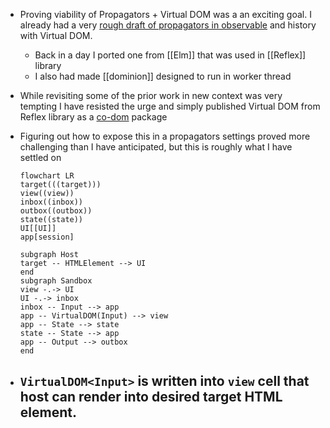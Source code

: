 - Proving viability of Propagators + Virtual DOM was a an exciting goal. I already had a very [rough draft of propagators in observable](https://observablehq.com/@gozala/propagators) and history with Virtual DOM.
	- Back in a day I ported one from [[Elm]] that was used in [[Reflex]] library
	- I also had made [[dominion]] designed to run in worker thread
- While revisiting some of the prior work in new context was very tempting I have resisted the urge and simply published Virtual DOM from Reflex library as a [co-dom](https://github.com/Gozala/co-dom) package
- Figuring out how to expose this in a propagators settings proved more challenging than I have anticipated, but this is roughly what I have settled on
  
  ```mermaid
  flowchart LR
  target(((target)))
  view((view))
  inbox((inbox))
  outbox((outbox))
  state((state))
  UI[[UI]]
  app[session]
  
  subgraph Host
  target -- HTMLElement --> UI
  end
  subgraph Sandbox
  view -.-> UI
  UI -.-> inbox 
  inbox -- Input --> app
  app -- VirtualDOM(Input) --> view
  app -- State --> state
  state -- State --> app
  app -- Output --> outbox
  end
  ```
- `VirtualDOM<Input>` is written into `view` cell that host can render into desired target HTML element.
	-